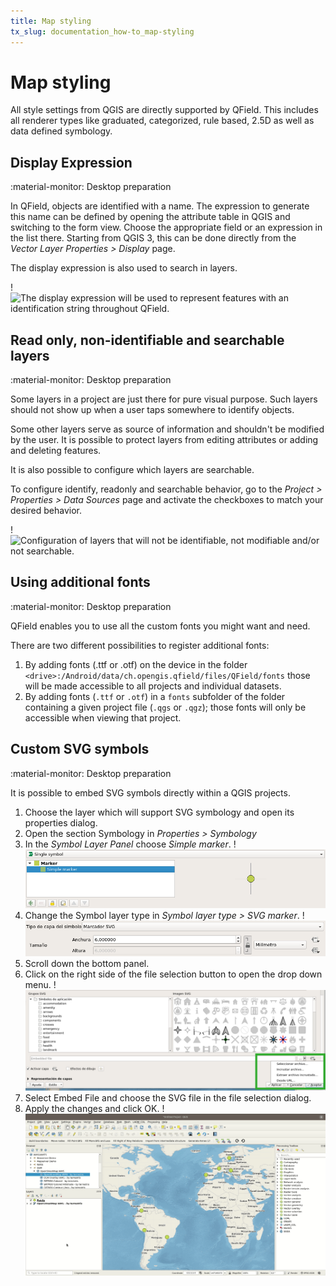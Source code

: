 ```yaml
---
title: Map styling
tx_slug: documentation_how-to_map-styling
---
```


# Map styling

All style settings from QGIS are directly supported by QField. This
includes all renderer types like graduated, categorized, rule based,
2.5D as well as data defined symbology.

## Display Expression
:material-monitor: Desktop preparation

In QField, objects are identified with a name. The expression to
generate this name can be defined by opening the attribute table in QGIS
and switching to the form view. Choose the appropriate field or an
expression in the list there. Starting from QGIS 3, this can be done
directly from the
*Vector Layer Properties > Display* page.

The display expression is also used to search in layers.

!![The display expression will be used to represent features with an
identification string throughout QField.](../assets/images/define_display_expression.png)

## Read only, non-identifiable and searchable layers
:material-monitor: Desktop preparation

Some layers in a project are just there for pure visual purpose. Such
layers should not show up when a user taps somewhere to identify
objects.

Some other layers serve as source of information and shouldn't be
modified by the user. It is possible to protect layers from editing
attributes or adding and deleting features.

It is also possible to configure which layers are searchable.

To configure identify, readonly and searchable behavior, go to the
*Project > Properties > Data Sources*
page and activate the checkboxes to match your
desired behavior.

!![Configuration of layers that will not be identifiable, not modifiable
and/or not searchable.](../assets/images/project_configuration_readonly.png)

## Using additional fonts
:material-monitor: Desktop preparation

QField enables you to use all the custom fonts you might want and need.

There are two different possibilities to register additional fonts:

1.  By adding fonts (.ttf or .otf) on the device in the folder `<drive>:/Android/data/ch.opengis.qfield/files/QField/fonts` those will be made accessible to all projects and individual datasets.
2.  By adding fonts (`.ttf` or `.otf`) in a `fonts` subfolder of the folder
    containing a given project file (`.qgs` or `.qgz`); those fonts will only
    be accessible when viewing that project.

## Custom SVG symbols
:material-monitor: Desktop preparation

It is possible to embed SVG symbols directly within a QGIS projects.

1.  Choose the layer which will support SVG symbology and open its
    properties dialog.
2.  Open the section Symbology in *Properties > Symbology*
3.  In the *Symbol Layer Panel* choose *Simple marker*.
!![](../assets/images/symbol_layer_panel.png)
4.  Change the Symbol layer type in *Symbol layer type > SVG marker*.
!![](../assets/images/symbol_layer_type.png)
5.  Scroll down the bottom panel.
6.  Click on the right side of the file selection button to open the
    drop down menu.
!![](../assets/images/drop_down_svg_menu.png)
7.  Select Embed File and choose the SVG file in the file selection
    dialog.
8.  Apply the changes and click OK.
!![](../assets/images/custom_svg_symbols.gif)
